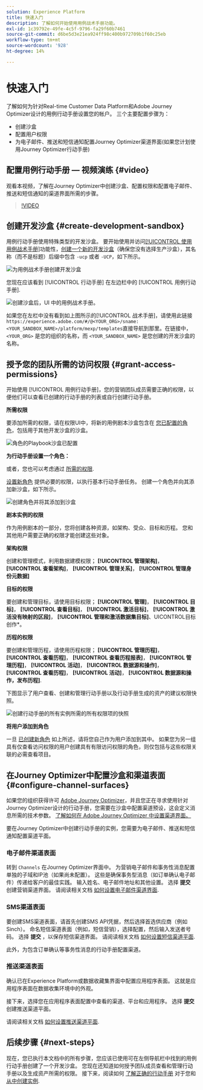 ```yaml
---
solution: Experience Platform
title: 快速入门
description: 了解如何开始使用用例战术手册功能。
exl-id: 1c39792e-49fe-4c5f-9796-fa29f60b7461
source-git-commit: d6be5d3e21ea924ff98c400b972709b1f60c25eb
workflow-type: tm+mt
source-wordcount: '928'
ht-degree: 14%

---
```



# 快速入门

了解如何为针对Real-time Customer Data Platform和Adobe Journey Optimizer设计的用例行动手册设置您的帐户。 三个主要配置步骤为：

* 创建沙盒
* 配置用户权限
* 为电子邮件、推送和短信通知配置Journey Optimizer渠道界面(如果您计划使用Journey Optimizer行动手册)

## 配置用例行动手册 — 视频演练 {#video}

观看本视频，了解在Journey Optimizer中创建沙盒、配置权限和配置电子邮件、推送和短信通知的渠道界面所需的步骤。

>[!VIDEO](https://video.tv.adobe.com/v/3426987?learn=on)

## 创建开发沙盒 {#create-development-sandbox}

用例行动手册使用特殊类型的开发沙盒。 要开始使用并访问[[!UICONTROL 使用用例战术手册]](/help/use-case-playbooks/playbooks/overview.md)功能性，[创建一个新的开发沙盒](/help/sandboxes/ui/user-guide.md#create)（确保您没有选择生产沙盒），其名称（而不是标题）后缀中包含 `-ucp` 或者 `-UCP`，如下所示。

![为用例战术手册创建开发沙盒](/help/use-case-playbooks/assets/playbooks/get-started/create-sandbox-ucp.png)

您现在应该看到 [!UICONTROL 行动手册] 在左边栏中的 [!UICONTROL 用例行动手册].

![创建沙盒后，UI 中的用例战术手册。](/help/use-case-playbooks/assets/playbooks/get-started/ucp-sandbox-in-ui.png)

如果您在左栏中没有看到如上图所示的[!UICONTROL 战术手册]，请使用此链接`https://experience.adobe.com/#/@<YOUR_ORG>/sname:<YOUR_SANDBOX_NAME>/platform/mexp/templates`直接导航到那里。在链接中，`<YOUR_ORG>` 是您的组织的名称，而 `<YOUR_SANDBOX_NAME>` 是您创建的开发沙盒的名称。

## 授予您的团队所需的访问权限 {#grant-access-permissions}

开始使用 [!UICONTROL 用例行动手册]，您的营销团队成员需要正确的权限，以便他们可以查看已创建的行动手册的列表或自行创建行动手册。

**所需权限**

要添加所需的权限，请在权限UI中，将新的用例剧本沙盒包含在 [您已配置的角色](/help/access-control/abac/ui/permissions.md#managing-sandboxes-for-role)，包括用于其他开发沙盒的沙盒。

![角色的Playbook沙盒已配置](/help/use-case-playbooks/assets/playbooks/get-started/permissions-to-existing-roles.png)

**为行动手册设置一个角色：**

或者，您也可以考虑通过 [所需的权限](/help/access-control/home.md#sandboxes-and-permissions).

[设置新角色](/help/access-control/abac/ui/permissions.md) 提供必要的权限，以执行基本行动手册任务。 创建一个角色并向其添加新沙盒，如下所示。

![创建角色并将其添加到沙盒](/help/use-case-playbooks/assets/playbooks/get-started/create-new-role.png)

**剧本实例的权限**

作为用例剧本的一部分，您将创建各种资源，如架构、受众、目标和历程。 您和其他用户需要正确的权限才能创建这些对象。

**架构权限**

创建和管理模式，利用数据建模权限； **[!UICONTROL 管理架构]**， **[!UICONTROL 查看架构]**， **[!UICONTROL 管理关系]**， **[!UICONTROL 管理身份元数据]**

**目标的权限**

要创建和管理目标，请使用目标权限； **[!UICONTROL 管理]**， **[!UICONTROL 目标]**， **[!UICONTROL 查看目标]**， **[!UICONTROL 激活目标]**， **[!UICONTROL 激活没有映射的区段]**， **[!UICONTROL 管理和激活数据集目标]**、UICONTROL目标创作*。

**历程的权限**

要创建和管理历程，请使用历程权限； **[!UICONTROL 管理历程]**， **[!UICONTROL 查看历程]**， **[!UICONTROL 查看历程报表]**， **[!UICONTROL 管理历程]**， **[!UICONTROL 活动]**， **[!UICONTROL 数据源和操作]**， **[!UICONTROL 查看历程]**， **[!UICONTROL 活动]**， **[!UICONTROL 数据源和操作，发布历程]**.

下图显示了用户查看、创建和管理行动手册以及行动手册生成的资产的建议权限快照。

![创建行动手册的所有实例所需的所有权限项的快照](/help/use-case-playbooks/assets/playbooks/get-started/permission-snapshot.png)

**将用户添加到角色**

一旦 [已创建新角色](/help/access-control/abac/ui/permissions.md#managing-users-for-role) 如上所述，请将您自己作为用户添加到其中。 如果您为另一组具有仅查看访问权限的用户创建具有有限访问权限的角色，则仅包括与这些权限关联的必需查看项目。

## 在Journey Optimizer中配置沙盒和渠道表面 {#configure-channel-surfaces}

如果您的组织获得许可 [Adobe Journey Optimizer](https://experienceleague.adobe.com/docs/journey-optimizer/using/ajo-home.html)，并且您正在寻求使用针对Journey Optimizer设计的行动手册，您需要在沙盒中配置渠道预设，这会定义消息所需的技术参数。 [了解如何在 Adobe Journey Optimizer 中设置渠道界面。](https://experienceleague.adobe.com/docs/journey-optimizer/using/configuration/channel-surfaces.html)

要在Journey Optimizer中创建行动手册的实例，您需要为电子邮件、推送和短信通知配置渠道平面。

### 电子邮件渠道表面

转到 `Channels` 在Journey Optimizer界面中。 为营销电子邮件和事务性消息配置单独的子域和IP池（如果尚未配置）。 这些是确保事务型消息（如订单确认电子邮件）传递给客户的最佳实践。 输入姓名、电子邮件地址和其他设置。 选择 **提交** 创建营销渠道界面。 请阅读相关文档 [如何设置电子邮件渠道界面](https://experienceleague.adobe.com/docs/journey-optimizer/using/email/configure-email/email-settings.html).

### SMS渠道表面

要创建SMS渠道表面，请首先创建SMS API凭据，然后选择首选供应商（例如Sinch）。 命名短信渠道表面（例如，短信营销），选择配置，然后输入发送者号码。 选择 **提交** ，以保存短信渠道界面。 请阅读相关文档 [如何设置短信渠道平面](https://experienceleague.adobe.com/docs/journey-optimizer/using/sms/sms-configuration.html?lang=zh-Hans#message-preset-sms).

此外，为包含订单确认等事务性消息的行动手册配置渠道。

### 推送渠道表面

确认已在Experience Platform或数据收藏集界面中配置应用程序表面。 这就是应用程序表面在数据收集环境中的外观。

<!-- ![App surfaces in Data collections](/help/use-case-playbooks/assets/playbooks/get-started/.png) -->

接下来，选择您在应用程序表面配置中查看的渠道、平台和应用程序。 选择 **提交** 创建推送渠道平面。

请阅读相关文档 [如何设置推送渠道平面](https://experienceleague.adobe.com/docs/journey-optimizer/using/push/push-config/push-configuration.html).

## 后续步骤 {#next-steps}

现在，您已执行本文档中的所有步骤，您应该已使用可在左侧导航栏中找到的用例行动手册创建了一个开发沙盒。 您现在还知道如何授予团队成员查看和管理行动手册以及生成资产所需的权限。 接下来，阅读如何 [了解正确的行动手册](/help/use-case-playbooks/playbooks/discover.md) 对于您和 [从中创建实例](/help/use-case-playbooks/playbooks/create-share-reuse.md).
